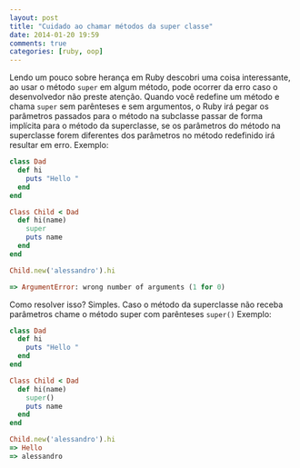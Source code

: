 ```yaml
---
layout: post
title: "Cuidado ao chamar métodos da super classe"
date: 2014-01-20 19:59
comments: true
categories: [ruby, oop]
---
```

Lendo um pouco sobre herança em Ruby descobri uma coisa interessante, ao usar o método `super` em algum método, pode ocorrer da erro caso o desenvolvedor não preste atenção. Quando você redefine um método e chama `super` sem parênteses e sem argumentos, o Ruby irá pegar os parâmetros passados para o método na subclasse passar de forma implícita para o método da superclasse, se os parâmetros do método na superclasse forem diferentes dos parâmetros no método redefinido irá resultar em erro.
Exemplo:

```ruby
class Dad
  def hi
    puts "Hello "
  end
end

Class Child < Dad
  def hi(name)
    super
    puts name
  end
end

Child.new('alessandro').hi

=> ArgumentError: wrong number of arguments (1 for 0)
```

Como resolver isso? Simples.
Caso o método da superclasse não receba parâmetros chame o método super com parênteses `super()`
Exemplo:

```ruby
class Dad
  def hi
    puts "Hello "
  end
end

Class Child < Dad
  def hi(name)
    super()
    puts name
  end
end

Child.new('alessandro').hi
=> Hello 
=> alessandro
```
